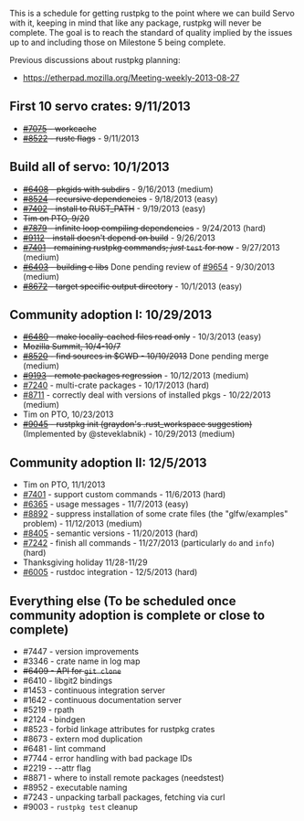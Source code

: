 This is a schedule for getting rustpkg to the point where we can build Servo with it, keeping in mind that like any package, rustpkg will never be complete. The goal is to reach the standard of quality implied by the issues up to and including those on Milestone 5 being complete.

Previous discussions about rustpkg planning:
* https://etherpad.mozilla.org/Meeting-weekly-2013-08-27

## First 10 servo crates: 9/11/2013
 * ~~[#7075](https://github.com/mozilla/rust/issues/7075) - workcache~~
 * ~~[#8522](https://github.com/mozilla/rust/issues/8522) - rustc flags~~ - 9/11/2013

## Build all of servo: 10/1/2013
 * ~~[#6408](https://github.com/mozilla/rust/issues/6408) - pkgids with subdirs~~ - 9/16/2013 (medium)                 
 * ~~[#8524](https://github.com/mozilla/rust/issues/8524) - recursive dependencies~~ - 9/18/2013 (easy)
 * ~~[#7402](https://github.com/mozilla/rust/issues/7402) - install to RUST_PATH~~ - 9/19/2013 (easy)
 * ~~Tim on PTO, 9/20~~             
 * ~~[#7879](https://github.com/mozilla/rust/issues/7879) - infinite loop compiling dependencies~~ - 9/24/2013 (hard)
*  ~~[#9112](https://github.com/mozilla/rust/issues/9112) - install doesn't depend on build~~ - 9/26/2013
 * ~~[#7401](https://github.com/mozilla/rust/issues/7242) - remaining rustpkg commands; *just* `test` for now~~ - 9/27/2013 (medium) 
 * ~~[#6403](https://github.com/mozilla/rust/issues/6403) - building c libs~~ Done pending review of [#9654](https://github.com/mozilla/rust/pull/9654) - 9/30/2013 (medium)
 * ~~[#8672](https://github.com/mozilla/rust/issues/8672) - target specific output directory~~ - 10/1/2013 (easy) 

## Community adoption I: 10/29/2013
 * ~~[#6480](https://github.com/mozilla/rust/issues/6480) - make locally-cached files read only~~ - 10/3/2013 (easy)
 * ~~Mozilla Summit, 10/4-10/7~~
 * ~~[#8520](https://github.com/mozilla/rust/issues/8520) - find sources in $CWD - 10/10/2013~~ Done pending merge (medium)
 * ~~[#9193](https://github.com/mozilla/rust/issues/9193) - remote packages regression~~ - 10/12/2013 (medium)
 * [#7240](https://github.com/mozilla/rust/issues/7240) - multi-crate packages - 10/17/2013 (hard)
 * [#8711](https://github.com/mozilla/rust/issues/8711) - correctly deal with versions of installed pkgs - 10/22/2013 (medium)
 * Tim on PTO, 10/23/2013
 * ~~[#9045](https://github.com/mozilla/rust/issues/9045) - rustpkg init (graydon's .rust_workspace suggestion)~~ (Implemented by @steveklabnik) - 10/29/2013 (medium)

## Community adoption II: 12/5/2013
 * Tim on PTO, 11/1/2013
 * [#7401](https://github.com/mozilla/rust/issues/7401) - support custom commands - 11/6/2013 (hard)
 * [#6365](https://github.com/mozilla/rust/issues/6365) - usage messages - 11/7/2013 (easy)
 * [#8892](https://github.com/mozilla/rust/issues/8892) - suppress installation of some crate files (the "glfw/examples" problem) - 11/12/2013 (medium)
 * [#8405](https://github.com/mozilla/rust/issues/8405) - semantic versions - 11/20/2013 (hard)
 * [#7242](https://github.com/mozilla/rust/issues/7242) - finish all commands - 11/27/2013 (particularly `do` and `info`) (hard)
 * Thanksgiving holiday 11/28-11/29
 * [#6005](https://github.com/mozilla/rust/issues/6005) - rustdoc integration - 12/5/2013 (hard)

## Everything else (To be scheduled once community adoption is complete or close to complete)
 * #7447 - version improvements
 * #3346 - crate name in log map
 * ~~#6409 - API for `git clone`~~
 * #6410 - libgit2 bindings
 * #1453 - continuous integration server
 * #1642 - continuous documentation server
 * #5219 - rpath
 * #2124 - bindgen
 * #8523 - forbid linkage attributes for rustpkg crates
 * #8673 - extern mod duplication
 * #6481 - lint command
 * #7744 - error handling with bad package IDs
 * #2219 - --attr flag
 * #8871 - where to install remote packages (needstest)
 * #8952 - executable naming
 * #7243 - unpacking tarball packages, fetching via curl
 * #9003 - `rustpkg test` cleanup